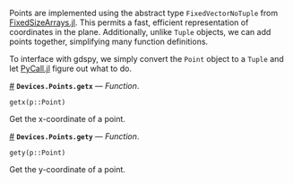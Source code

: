 
Points are implemented using the abstract type `FixedVectorNoTuple` from [FixedSizeArrays.jl](https://github.com/SimonDanisch/FixedSizeArrays.jl). This permits a fast, efficient representation of coordinates in the plane. Additionally, unlike `Tuple` objects, we can add points together, simplifying many function definitions.


To interface with gdspy, we simply convert the `Point` object to a `Tuple` and let [PyCall.jl](https://github.com/stevengj/PyCall.jl) figure out what to do.

<a id='Devices.Points.getx' href='#Devices.Points.getx'>#</a>
**`Devices.Points.getx`** &mdash; *Function*.



```
getx(p::Point)
```

Get the x-coordinate of a point.

<a id='Devices.Points.gety' href='#Devices.Points.gety'>#</a>
**`Devices.Points.gety`** &mdash; *Function*.



```
gety(p::Point)
```

Get the y-coordinate of a point.

